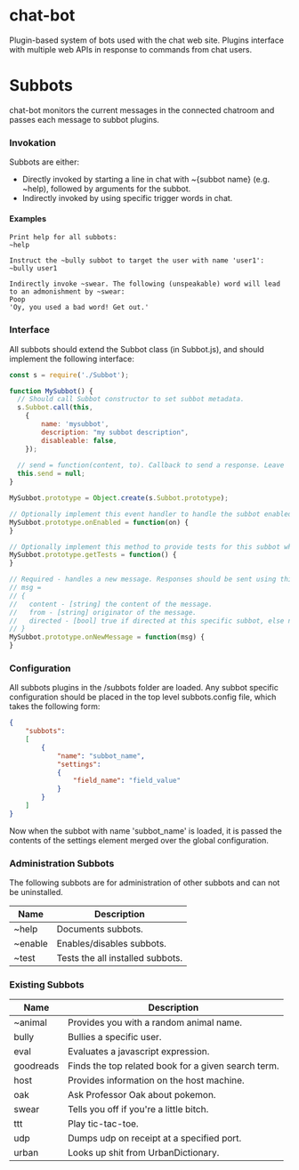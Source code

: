 # chat-bot
Plugin-based system of bots used with the chat web site. Plugins interface with multiple web APIs in response to commands from chat users.

# Subbots
chat-bot monitors the current messages in the connected chatroom and passes each message to subbot plugins. 

### Invokation
Subbots are either: 
* Directly invoked by starting a line in chat with ~{subbot name} (e.g. ~help), followed by arguments for the subbot.
* Indirectly invoked by using specific trigger words in chat.

#### Examples

    Print help for all subbots:
    ~help
  
    Instruct the ~bully subbot to target the user with name 'user1':
    ~bully user1
  
    Indirectly invoke ~swear. The following (unspeakable) word will lead to an admonishment by ~swear:  
    Poop
    'Oy, you used a bad word! Get out.'
  
### Interface
All subbots should extend the Subbot class (in Subbot.js), and should implement the following interface:

```js
const s = require('./Subbot');

function MySubbot() {
  // Should call Subbot constructor to set subbot metadata.
  s.Subbot.call(this, 
	{ 
		name: 'mysubbot', 
		description: "my subbot description", 
		disableable: false,
	});
  
  // send = function(content, to). Callback to send a response. Leave 'to' unset to issue it to no specific user.
  this.send = null;
}

MySubbot.prototype = Object.create(s.Subbot.prototype);

// Optionally implement this event handler to handle the subbot enabled/disabled event. Returns nothing.
MySubbot.prototype.onEnabled = function(on) {
}

// Optionally implement this method to provide tests for this subbot which can be run. Returns an array of test strings.
MySubbot.prototype.getTests = function() {
}

// Required - handles a new message. Responses should be sent using this.send.
// msg =
// {
//   content - [string] the content of the message.
//   from - [string] originator of the message.
//   directed - [bool] true if directed at this specific subbot, else not directed at any subbot.
// }
MySubbot.prototype.onNewMessage = function(msg) {
}
```

### Configuration
All subbots plugins in the /subbots folder are loaded. Any subbot specific configuration should be placed in the top level subbots.config file, which takes the following form:

```json
{
	"subbots":
	[
		{
			"name": "subbot_name",
			"settings":
			{
				"field_name": "field_value"
			}
		}
	]
}
```

Now when the subbot with name 'subbot_name' is loaded, it is passed the contents of the settings element merged over the global configuration.

### Administration Subbots
The following subbots are for administration of other subbots and can not be uninstalled.

| Name | Description |
|------|-------------|
| ~help | Documents subbots. |
| ~enable | Enables/disables subbots. |
| ~test | Tests the all installed subbots. |

### Existing Subbots

| Name | Description |
|------|-------------|
| ~animal | Provides you with a random animal name. |
| bully | Bullies a specific user. |
| eval | Evaluates a javascript expression. |
| goodreads | Finds the top related book for a given search term. |
| host | Provides information on the host machine. |
| oak | Ask Professor Oak about pokemon. |
| swear | Tells you off if you're a little bitch. |
| ttt | Play tic-tac-toe. |
| udp | Dumps udp on receipt at a specified port. |
| urban | Looks up shit from UrbanDictionary. |
